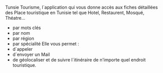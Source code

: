 Tunsie Tourisme, l´application qui vous donne accès aux fiches détaillées des Place touristique en Tunisie tel que Hotel, Restaurent, Mosqué, Théatre...
- par mots clés
- par nom
- par région
- par spécialité
Elle vous permet :
- d´appeler
- d´envoyer un Mail
- de géolocaliser et de suivre l´itinéraire
de n'importe quel endroit touristique.